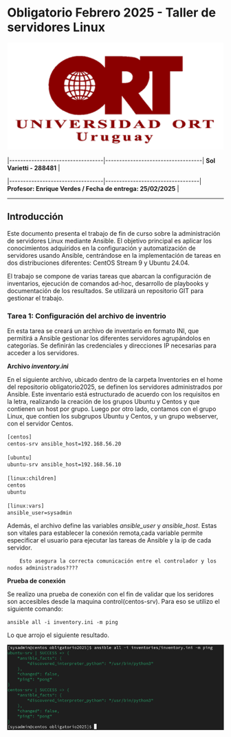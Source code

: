 # Obligatorio Febrero 2025 - Taller de servidores Linux 


![LogoORT!](/images/logort.png) 

|----------------------------------|-----------------------------------| **Sol Varietti - 288481** |

|----------------------------------|----------------------------------| **Profesor: Enrique Verdes / Fecha de entrega: 25/02/2025** |


----------------


## Introducción

Este documento presenta el trabajo de fin de curso sobre la administración de servidores Linux mediante Ansible. El objetivo principal es aplicar los conocimientos adquiridos en la configuración y automatización de servidores usando Ansible, centrándose en la implementación de tareas en dos distribuciones diferentes: CentOS Stream 9 y Ubuntu 24.04.

El trabajo se compone de varias tareas que abarcan la configuración de inventarios, ejecución de comandos ad-hoc, desarrollo de playbooks y documentación de los resultados. Se utilizará un repositorio GIT para gestionar el trabajo. 


### Tarea 1: Configuración del archivo de inventrio 

En esta tarea se creará un archivo de inventario en formato INI, que permitirá a Ansible gestionar los diferentes servidores agrupándolos en categorías. Se definirán las credenciales y direcciones IP necesarias para acceder a los servidores.

**Archivo *inventory.ini***

En el siguiente archivo, ubicado dentro de la carpeta Inventories en el home del repositorio obligatorio2025, se definen los servidores administrados por Ansible. Este inventario está estructurado de acuerdo con los requisitos en la letra, realizando la creación de los grupos Ubuntu y Centos y que contienen un host por grupo. Luego por otro lado, contamos con el grupo Linux, que contien los subgrupos Ubuntu y Centos, y un grupo webserver, con el servidor Centos.



    
    [centos]
    centos-srv ansible_host=192.168.56.20

    [ubuntu]
    ubuntu-srv ansible_host=192.168.56.10

    [linux:children]
    centos
    ubuntu

    [linux:vars]
    ansible_user=sysadmin


Además, el archivo define las variables *ansible_user* y *ansible_host*. Estas son vitales para establecer la conexión remota,cada variable permite especificar el usuario para ejecutar las tareas de Ansible y la ip de cada servidor.

        Esto asegura la correcta comunicación entre el controlador y los nodos administrados???? 

**Prueba de conexión**

Se realizo una prueba de conexión con el fin de validar que los seridores son accesibles desde la maquina control(centos-srv). Para eso se utilizo el siguiente comando: 

    ansible all -i inventory.ini -m ping

Lo que arrojo el siguiente resultado. 

![pruebadeconexión.t1](/images/pruebaconexion.png)














